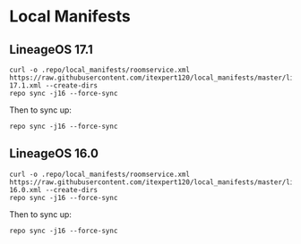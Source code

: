 Local Manifests
===========
LineageOS 17.1
---------------
```
curl -o .repo/local_manifests/roomservice.xml https://raw.githubusercontent.com/itexpert120/local_manifests/master/lineage-17.1.xml --create-dirs
repo sync -j16 --force-sync
```
Then to sync up:
```
repo sync -j16 --force-sync
```


LineageOS 16.0
---------------
```
curl -o .repo/local_manifests/roomservice.xml https://raw.githubusercontent.com/itexpert120/local_manifests/master/lineage-16.0.xml --create-dirs
repo sync -j16 --force-sync
```
Then to sync up:
```
repo sync -j16 --force-sync
```

